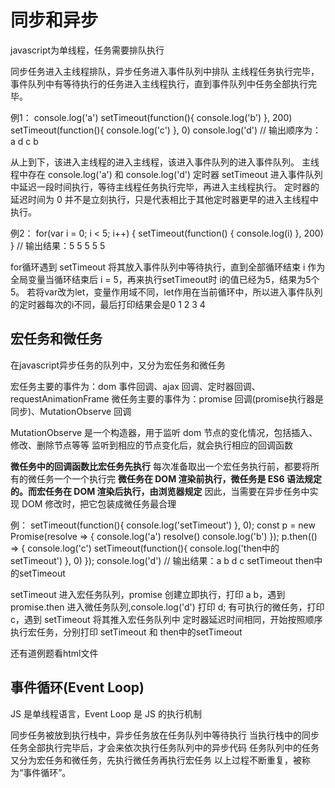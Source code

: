 # 同步和异步

javascript为单线程，任务需要排队执行

同步任务进入主线程排队，异步任务进入事件队列中排队
主线程任务执行完毕，事件队列中有等待执行的任务进入主线程执行，直到事件队列中任务全部执行完毕。

例1：
console.log('a')
setTimeout(function(){
  console.log('b')
}, 200)
setTimeout(function(){
  console.log('c')
}, 0)
console.log('d')
// 输出顺序为：a d c b

从上到下，该进入主线程的进入主线程，该进入事件队列的进入事件队列。
主线程中存在 console.log('a') 和 console.log('d')
定时器 setTimeout 进入事件队列中延迟一段时间执行，等待主线程任务执行完毕，再进入主线程执行。
定时器的延迟时间为 0 并不是立刻执行，只是代表相比于其他定时器更早的进入主线程中执行。

例2：
for(var i = 0; i < 5; i++) {
  setTimeout(function() {
    console.log(i)
  }, 200)
}
// 输出结果：5 5 5 5 5

for循环遇到 setTimeout 将其放入事件队列中等待执行，直到全部循环结束
i 作为全局变量当循环结束后 i = 5，再来执行setTimeout时 i的值已经为5，结果为5个5。
若将var改为let，变量作用域不同，let作用在当前循环中，所以进入事件队列的定时器每次的i不同，最后打印结果会是0 1 2 3 4

## 宏任务和微任务

在javascript异步任务的队列中，又分为宏任务和微任务

宏任务主要的事件为：dom 事件回调、ajax 回调、定时器回调、requestAnimationFrame
微任务主要的事件为：promise 回调(promise执行器是同步)、MutationObserve 回调

MutationObserve 是一个构造器，用于监听 dom 节点的变化情况，包括插入、修改、删除节点等等
监听到相应的节点变化后，就会执行相应的回调函数

**微任务中的回调函数比宏任务先执行**
每次准备取出一个宏任务执行前，都要将所有的微任务一个一个执行完
**微任务在 DOM 渲染前执行，微任务是 ES6 语法规定的。而宏任务在 DOM 渲染后执行，由浏览器规定**
因此，当需要在异步任务中实现 DOM 修改时，把它包装成微任务最合理

例：
setTimeout(function(){
  console.log('setTimeout')
}, 0);
const p = new Promise(resolve => {
  console.log('a')
  resolve()
  console.log('b')
});
p.then(() => {
  console.log('c')
  setTimeout(function(){
    console.log('then中的setTimeout')
  }, 0)
});
console.log('d')
// 输出结果：a b d c setTimeout then中的setTimeout

setTimeout 进入宏任务队列，promise 创建立即执行，打印 a b，遇到 promise.then 进入微任务队列,console.log('d') 打印 d;
有可执行的微任务，打印 c，遇到 setTimeout 将其推入宏任务队列中
定时器延迟时间相同，开始按照顺序执行宏任务，分别打印 setTimeout 和 then中的setTimeout

还有道例题看html文件

## 事件循环(Event Loop)

JS 是单线程语言，Event Loop 是 JS 的执行机制

同步任务被放到执行栈中，异步任务放在任务队列中等待执行
当执行栈中的同步任务全部执行完毕后，才会来依次执行任务队列中的异步代码
任务队列中的任务又分为宏任务和微任务，先执行微任务再执行宏任务
以上过程不断重复，被称为“事件循环”。
